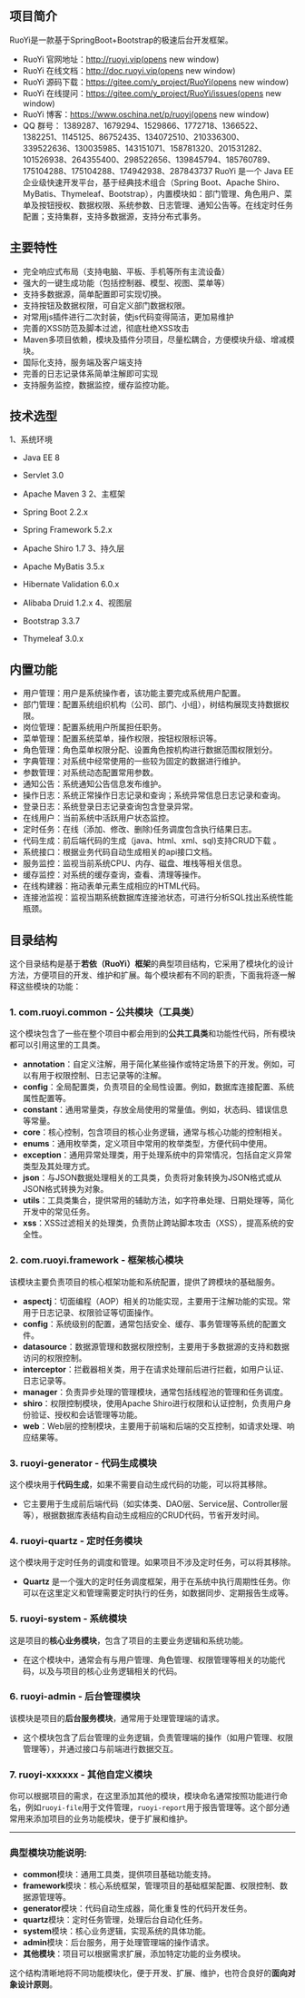 ## 项目简介

RuoYi是一款基于SpringBoot+Bootstrap的极速后台开发框架。

- RuoYi 官网地址：http://ruoyi.vip(opens new window)
- RuoYi 在线文档：http://doc.ruoyi.vip(opens new window)
- RuoYi 源码下载：https://gitee.com/y_project/RuoYi(opens new window)
- RuoYi 在线提问：https://gitee.com/y_project/RuoYi/issues(opens new window)
- RuoYi 博客：https://www.oschina.net/p/ruoyi(opens new window)
- QQ 群号： 1389287、1679294、1529866、1772718、1366522、1382251、1145125、86752435、134072510、210336300、339522636、130035985、143151071、158781320、201531282、101526938、264355400、298522656、139845794、185760789、175104288、175104288、174942938、287843737
RuoYi 是一个 Java EE 企业级快速开发平台，基于经典技术组合（Spring Boot、Apache Shiro、MyBatis、Thymeleaf、Bootstrap），内置模块如：部门管理、角色用户、菜单及按钮授权、数据权限、系统参数、日志管理、通知公告等。在线定时任务配置；支持集群，支持多数据源，支持分布式事务。

## 主要特性

- 完全响应式布局（支持电脑、平板、手机等所有主流设备）
- 强大的一键生成功能（包括控制器、模型、视图、菜单等）
- 支持多数据源，简单配置即可实现切换。
- 支持按钮及数据权限，可自定义部门数据权限。
- 对常用js插件进行二次封装，使js代码变得简洁，更加易维护
- 完善的XSS防范及脚本过滤，彻底杜绝XSS攻击
- Maven多项目依赖，模块及插件分项目，尽量松耦合，方便模块升级、增减模块。
- 国际化支持，服务端及客户端支持
- 完善的日志记录体系简单注解即可实现
- 支持服务监控，数据监控，缓存监控功能。

## 技术选型

1、系统环境

- Java EE 8
- Servlet 3.0
- Apache Maven 3
2、主框架

- Spring Boot 2.2.x
- Spring Framework 5.2.x
- Apache Shiro 1.7
3、持久层

- Apache MyBatis 3.5.x
- Hibernate Validation 6.0.x
- Alibaba Druid 1.2.x
4、视图层

- Bootstrap 3.3.7
- Thymeleaf 3.0.x

## 内置功能

- 用户管理：用户是系统操作者，该功能主要完成系统用户配置。
- 部门管理：配置系统组织机构（公司、部门、小组），树结构展现支持数据权限。
- 岗位管理：配置系统用户所属担任职务。
- 菜单管理：配置系统菜单，操作权限，按钮权限标识等。
- 角色管理：角色菜单权限分配、设置角色按机构进行数据范围权限划分。
- 字典管理：对系统中经常使用的一些较为固定的数据进行维护。
- 参数管理：对系统动态配置常用参数。
- 通知公告：系统通知公告信息发布维护。
- 操作日志：系统正常操作日志记录和查询；系统异常信息日志记录和查询。
- 登录日志：系统登录日志记录查询包含登录异常。
- 在线用户：当前系统中活跃用户状态监控。
- 定时任务：在线（添加、修改、删除)任务调度包含执行结果日志。
- 代码生成：前后端代码的生成（java、html、xml、sql)支持CRUD下载 。
- 系统接口：根据业务代码自动生成相关的api接口文档。
- 服务监控：监视当前系统CPU、内存、磁盘、堆栈等相关信息。
- 缓存监控：对系统的缓存查询，查看、清理等操作。
- 在线构建器：拖动表单元素生成相应的HTML代码。
- 连接池监视：监视当期系统数据库连接池状态，可进行分析SQL找出系统性能瓶颈。

## 目录结构

这个目录结构是基于**若依（RuoYi）框架**的典型项目结构，它采用了模块化的设计方法，方便项目的开发、维护和扩展。每个模块都有不同的职责，下面我将逐一解释这些模块的功能：

### 1. **com.ruoyi.common** - 公共模块（工具类）

这个模块包含了一些在整个项目中都会用到的**公共工具类**和功能性代码，所有模块都可以引用这里的工具类。

- **annotation**：自定义注解，用于简化某些操作或特定场景下的开发。例如，可以有用于权限控制、日志记录等的注解。
- **config**：全局配置类，负责项目的全局性设置。例如，数据库连接配置、系统属性配置等。
- **constant**：通用常量类，存放全局使用的常量值。例如，状态码、错误信息等常量。
- **core**：核心控制，包含项目的核心业务逻辑，通常与核心功能的控制相关。
- **enums**：通用枚举类，定义项目中常用的枚举类型，方便代码中使用。
- **exception**：通用异常处理类，用于处理系统中的异常情况，包括自定义异常类型及其处理方式。
- **json**：与JSON数据处理相关的工具类，负责将对象转换为JSON格式或从JSON格式转换为对象。
- **utils**：工具类集合，提供常用的辅助方法，如字符串处理、日期处理等，简化开发中的常见任务。
- **xss**：XSS过滤相关的处理类，负责防止跨站脚本攻击（XSS），提高系统的安全性。

### 2. **com.ruoyi.framework** - 框架核心模块

该模块主要负责项目的核心框架功能和系统配置，提供了跨模块的基础服务。

- **aspectj**：切面编程（AOP）相关的功能实现，主要用于注解功能的实现。常用于日志记录、权限验证等切面操作。
- **config**：系统级别的配置，通常包括安全、缓存、事务管理等系统的配置文件。
- **datasource**：数据源管理和数据权限控制，主要用于多数据源的支持和数据访问的权限控制。
- **interceptor**：拦截器相关类，用于在请求处理前后进行拦截，如用户认证、日志记录等。
- **manager**：负责异步处理的管理模块，通常包括线程池的管理和任务调度。
- **shiro**：权限控制模块，使用Apache Shiro进行权限和认证控制，负责用户身份验证、授权和会话管理等功能。
- **web**：Web层的控制模块，主要用于前端和后端的交互控制，如请求处理、响应结果等。

### 3. **ruoyi-generator** - 代码生成模块

这个模块用于**代码生成**，如果不需要自动生成代码的功能，可以将其移除。

- 它主要用于生成前后端代码（如实体类、DAO层、Service层、Controller层等），根据数据库表结构自动生成相应的CRUD代码，节省开发时间。

### 4. **ruoyi-quartz** - 定时任务模块

这个模块用于定时任务的调度和管理。如果项目不涉及定时任务，可以将其移除。

- **Quartz** 是一个强大的定时任务调度框架，用于在系统中执行周期性任务。你可以在这里定义和管理需要定时执行的任务，如数据同步、定期报告生成等。

### 5. **ruoyi-system** - 系统模块

这是项目的**核心业务模块**，包含了项目的主要业务逻辑和系统功能。

- 在这个模块中，通常会有与用户管理、角色管理、权限管理等相关的功能代码，以及与项目的核心业务逻辑相关的代码。

### 6. **ruoyi-admin** - 后台管理模块

该模块是项目的**后台服务模块**，通常用于处理管理端的请求。

- 这个模块包含了后台管理的业务逻辑，负责管理端的操作（如用户管理、权限管理等），并通过接口与前端进行数据交互。

### 7. **ruoyi-xxxxxx** - 其他自定义模块

你可以根据项目的需求，在这里添加其他的模块，模块命名通常按照功能进行命名，例如`ruoyi-file`用于文件管理，`ruoyi-report`用于报告管理等。这个部分通常用来添加项目的业务功能模块，便于扩展和维护。

---

### 典型模块功能说明:

- **common**模块：通用工具类，提供项目基础功能支持。
- **framework**模块：核心系统框架，管理项目的基础框架配置、权限控制、数据源管理等。
- **generator**模块：代码自动生成器，简化重复性的代码开发任务。
- **quartz**模块：定时任务管理，处理后台自动化任务。
- **system**模块：核心业务逻辑，实现系统的具体功能。
- **admin**模块：后台服务，用于处理管理端的操作请求。
- **其他模块**：项目可以根据需求扩展，添加特定功能的业务模块。

这个结构清晰地将不同功能模块化，便于开发、扩展、维护，也符合良好的**面向对象设计原则**。
